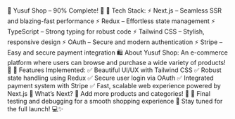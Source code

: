 🚀 Yusuf Shop – 90% Complete! 🛒
🌟 Tech Stack:
⚡ Next.js – Seamless SSR and blazing-fast performance
⚡ Redux – Effortless state management
⚡ TypeScript – Strong typing for robust code
⚡ Tailwind CSS – Stylish, responsive design
⚡ OAuth – Secure and modern authentication
⚡ Stripe – Easy and secure payment integration
🛍️ About Yusuf Shop:
An e-commerce platform where users can browse and purchase a wide variety of products! 🎁
🔧 Features Implemented:
✅ Beautiful UI/UX with Tailwind CSS
✅ Robust state handling using Redux
✅ Secure user login via OAuth
✅ Integrated payment system with Stripe
✅ Fast, scalable web experience powered by Next.js
🚧 What’s Next?
📌 Add more products and categories! 🛒
📌 Final testing and debugging for a smooth shopping experience 🐛
Stay tuned for the full launch! 💻✨
